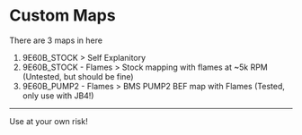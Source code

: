 # Custom Maps
There are 3 maps in here
1. 9E60B_STOCK > Self Explanitory
2. 9E60B_STOCK - Flames > Stock mapping with flames at ~5k RPM (Untested, but should be fine)
3. 9E60B_PUMP2 - Flames > BMS PUMP2 BEF map with Flames (Tested, only use with JB4!)
---
Use at your own risk!